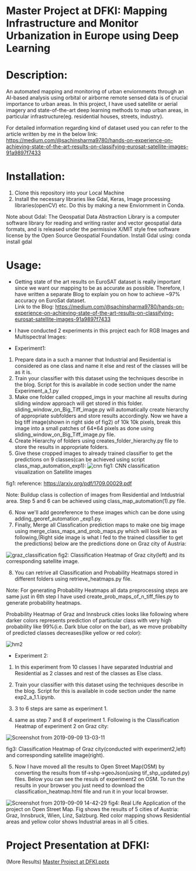 # Master Project at DFKI: Mapping Infrastructure and Monitor Urbanization in Europe using Deep Learning

# Description:
An automated mapping and monitoring of urban enviornments through an AI-based analysis using orbital or airborne remote sensed data is of crucial importance to urban areas. In this project, I have used satellite or aerial imagery and state-of-the-art deep learning methods to map urban areas, in particular infrastructure(eg. residential houses, streets, industry).

For detailed information regarding kind of dataset used you can refer to the article written by me in the below link: 
https://medium.com/@sachinsharma9780/hands-on-experience-on-achieving-state-of-the-art-results-on-classifying-eurosat-satellite-images-91a9897f7433

# Installation:
1) Clone this repository into your Local Machine
2) Install the necessary libraries like Gdal, Keras, Image processing libraries(openCV) etc. Do this by making a new Enviornment in Conda.

Note about Gdal: The Geospatial Data Abstraction Library is a computer software library for reading and writing raster and vector geospatial data formats, and is released under the permissive X/MIT style free software license by the Open Source Geospatial Foundation.
Install Gdal using: conda install gdal

# Usage:
* Getting state of the art results on EuroSAT dataset is really important since we want our mapping to be as accurate as possible. Therefore,  I have written a separate Blog to explain you on how to achieve ~97% accuracy on EuroSat dataset.  
Link to the Blog: https://medium.com/@sachinsharma9780/hands-on-experience-on-achieving-state-of-the-art-results-on-classifying-eurosat-satellite-images-91a9897f7433

* I have conducted 2 experiments in this project each for RGB Images and Multispectral Images:
 * Experiment1: 
 1. Prepare data in a such a manner that Industrial and Residential is considered as one class and name it else and rest of the classes will be as it is.
2. Train your classifier with this dataset using the techniques describe in the blog. Script for this is available in code section under the name Experiment_a_1.py 
3. Make one folder called cropped_imgs in your machine all results during sliding window approach will get stored in this folder. sliding_window_on_Big_Tiff_image.py will automatically create hierarchy of appropriate subfolders and store results accordingly. Now we have a big tiff image(shown in right side of fig2) of 10k 10k pixels, break this image into a small patches of 64*64 pixels as done using sliding_window_on_Big_Tiff_image.py file. 
4. Create Hierarchy of folders using creates_folder_hierarchy.py file to store the results in appropriate folders.
5. Give these cropped images to already trained classifier to get the predictions on 9 classes(can be achieved using script class_map_automation_exp1):
![cnn](https://user-images.githubusercontent.com/40523048/53294039-921b2d00-37df-11e9-9fde-04bfc92acc8b.JPG)
fig1: CNN classification visualization on Satellite images

fig1: reference: https://arxiv.org/pdf/1709.00029.pdf


Note: Buildup class is collection of images from Residential and Intdustrial area. Step 5 and 6 can be achieved using class_map_automation(1).py file.

6. Now we'll add georeference to these images which can be done using adding_georef_automation _exp1.py.
7. Finally, Merge all Classfication prediction maps to make one big image using merge_class_maps_and_prob_maps.py which will look like as following,(Right side image is what I fed to the trained classifier to get the predictions) below are the predictions done on Graz city of Austria: 

![graz_classification](https://user-images.githubusercontent.com/40523048/64496798-124f3e80-d2a9-11e9-994a-215e5a801210.jpg)
fig2: Classification Heatmap of Graz city(left) and its corresponding satellite image.

8. You can retrive all Classification and Probability Heatmaps stored in different folders using retrieve_heatmaps.py file.

Note: For generating Probability Heatmaps all data preprocessing steps are same just in 6th step I have used create_prob_maps_of_n_tiff_files.py to generate probability heatmaps.

Probability Heatmap of Graz and Innsbruck cities looks like following where darker colors represents prediction of particular class with very high probability like 99%(i.e. Dark blue color on the bar), as we move probabilty of predicted classes decreases(like yellow or red color):

![hm2](https://user-images.githubusercontent.com/40523048/64496878-b933da80-d2a9-11e9-9cd5-60dbbe5b7ea5.jpg)


* Experiment 2:
1. In this experiment from 10 classes I have separated Industrial and Residential as 2 classes and rest of the classes as Else class.
2. Train your classifier with this dataset using the techniques describe in the blog. Script for this is available in code section under the name exp2_a_1.1.ipynb.
3. 3 to 6 steps are same as experiment 1.

4. same as step 7 and 8 of experiment 1. Following is the Classification Heatmap of experiment 2 on Graz city:

![Screenshot from 2019-09-09 13-03-11](https://user-images.githubusercontent.com/40523048/64525938-53277180-d302-11e9-93e0-9dae88721aa2.png)
      
fig3: Classification Heatmap of Graz city(conducted with experiment2,left) and corresponding satellite image(right). 

5. Now I have moved all the results to Open Street Map(OSM) by converting the results from tif->shp->geoJson(using tif_shp_updated.py) files. Below you can see the resuls of experiment2 on OSM. To run the results in your browser you just need to download the classification_heatmap.html file and run it in your local browser.

![Screenshot from 2019-09-09 14-42-29](https://user-images.githubusercontent.com/40523048/64531561-1e221b80-d310-11e9-8075-0b1edb4c3c9c.png)
     fig4: Real Life Application of the project on Open Street Map. Fig shows the results of 5 cities of Austria: Graz, Innsbruck, Wien, Linz, Salzburg. Red color mapping shows Residential areas and yellow color shows Industrial areas in all 5 cities.

# Project Presentation at DFKI:
(More Results)
[Master Project at DFKI.pptx](https://github.com/sachinsharma9780/Near-State-of-the-Art-results-on-classifying-EuroSAT-satellite-images-using-Keras/files/3590606/Master.Project.at.DFKI.pptx)




